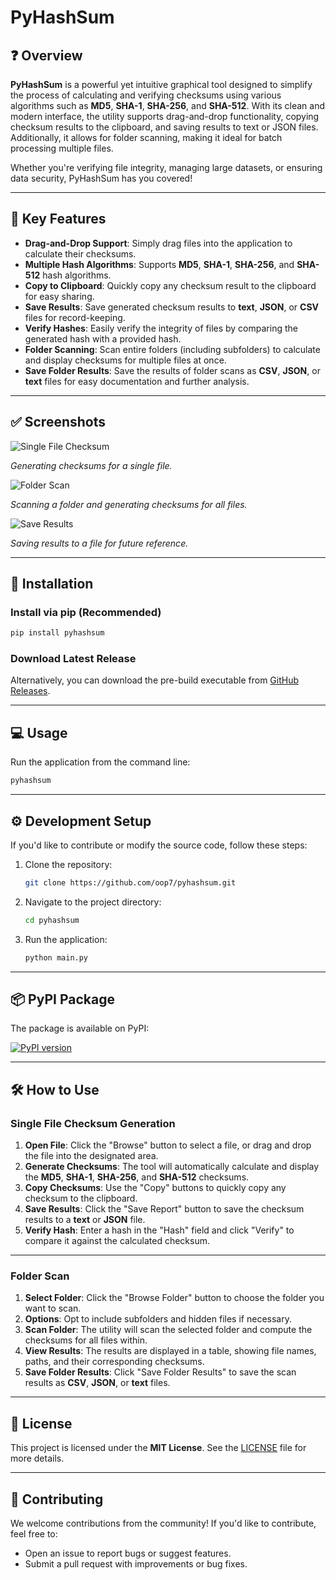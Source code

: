 # **PyHashSum**

## ❓ **Overview**
**PyHashSum** is a powerful yet intuitive graphical tool designed to simplify the process of calculating and verifying checksums using various algorithms such as **MD5**, **SHA-1**, **SHA-256**, and **SHA-512**. With its clean and modern interface, the utility supports drag-and-drop functionality, copying checksum results to the clipboard, and saving results to text or JSON files. Additionally, it allows for folder scanning, making it ideal for batch processing multiple files.

Whether you're verifying file integrity, managing large datasets, or ensuring data security, PyHashSum has you covered!

---

## 💪 **Key Features**

- **Drag-and-Drop Support**: Simply drag files into the application to calculate their checksums.
- **Multiple Hash Algorithms**: Supports **MD5**, **SHA-1**, **SHA-256**, and **SHA-512** hash algorithms.
- **Copy to Clipboard**: Quickly copy any checksum result to the clipboard for easy sharing.
- **Save Results**: Save generated checksum results to **text**, **JSON**, or **CSV** files for record-keeping.
- **Verify Hashes**: Easily verify the integrity of files by comparing the generated hash with a provided hash.
- **Folder Scanning**: Scan entire folders (including subfolders) to calculate and display checksums for multiple files at once.
- **Save Folder Results**: Save the results of folder scans as **CSV**, **JSON**, or **text** files for easy documentation and further analysis.

---

## ✅ **Screenshots**

![Single File Checksum](https://github.com/user-attachments/assets/26f076c8-558c-435e-8ff3-6f4eab59ec54)

*Generating checksums for a single file.*

![Folder Scan](https://github.com/user-attachments/assets/a81e4cbc-ed0d-49f6-b447-b644efb41444)

*Scanning a folder and generating checksums for all files.*

![Save Results](https://github.com/user-attachments/assets/d60d5e27-ecd6-4b23-ba74-3f586cbe6dd9)

*Saving results to a file for future reference.*

---

## 🔽 **Installation**

### Install via pip (Recommended)
```bash
pip install pyhashsum
```

### Download Latest Release
Alternatively, you can download the pre-build executable from [GitHub Releases](https://github.com/oop7/pyhashsum/releases).

---

## 💻 **Usage**

Run the application from the command line:
```bash
pyhashsum
```

---

## ⚙️ **Development Setup**

If you'd like to contribute or modify the source code, follow these steps:

1. Clone the repository:
   ```bash
   git clone https://github.com/oop7/pyhashsum.git
   ```

2. Navigate to the project directory:
   ```bash
   cd pyhashsum
   ```

3. Run the application:
   ```bash
   python main.py
   ```

---

## 📦 **PyPI Package**

The package is available on PyPI:  

[![PyPI version](https://img.shields.io/pypi/v/pyhashsum.svg)](https://pypi.org/project/pyhashsum/)

---

## 🛠️ **How to Use**

### **Single File Checksum Generation**

1. **Open File**: Click the "Browse" button to select a file, or drag and drop the file into the designated area.
2. **Generate Checksums**: The tool will automatically calculate and display the **MD5**, **SHA-1**, **SHA-256**, and **SHA-512** checksums.
3. **Copy Checksums**: Use the "Copy" buttons to quickly copy any checksum to the clipboard.
4. **Save Results**: Click the "Save Report" button to save the checksum results to a **text** or **JSON** file.
5. **Verify Hash**: Enter a hash in the "Hash" field and click "Verify" to compare it against the calculated checksum.

---

### **Folder Scan**

1. **Select Folder**: Click the "Browse Folder" button to choose the folder you want to scan.
2. **Options**: Opt to include subfolders and hidden files if necessary.
3. **Scan Folder**: The utility will scan the selected folder and compute the checksums for all files within.
4. **View Results**: The results are displayed in a table, showing file names, paths, and their corresponding checksums.
5. **Save Folder Results**: Click "Save Folder Results" to save the scan results as **CSV**, **JSON**, or **text** files.

---

## 📜 **License**

This project is licensed under the **MIT License**. See the [LICENSE](https://github.com/oop7/MD5-SHA-Checksum-Utility/blob/main/LICENSE) file for more details.

---

## 📙 **Contributing**

We welcome contributions from the community! If you'd like to contribute, feel free to:

- Open an issue to report bugs or suggest features.
- Submit a pull request with improvements or bug fixes.

